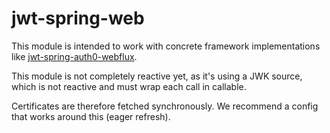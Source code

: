 # jwt-spring-web

This module is intended to work with concrete framework implementations like [jwt-spring-auth0-webflux].

This module is not completely reactive yet, as it's using a JWK source, which is not reactive and must wrap each call in
callable.

Certificates are therefore fetched synchronously. We recommend a config that works around this (eager refresh).

[jwt-spring-auth0-webflux]:              ../jwt-spring-auth0-webflux
